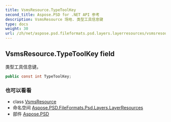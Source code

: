 ```yaml
---
title: VsmsResource.TypeToolKey
second_title: Aspose.PSD for .NET API 参考
description: VsmsResource 场地. 类型工具信息键
type: docs
weight: 30
url: /zh/net/aspose.psd.fileformats.psd.layers.layerresources/vsmsresource/typetoolkey/
---
```

## VsmsResource.TypeToolKey field

类型工具信息键。

```csharp
public const int TypeToolKey;
```

### 也可以看看

* class [VsmsResource](../)
* 命名空间 [Aspose.PSD.FileFormats.Psd.Layers.LayerResources](../../vsmsresource/)
* 部件 [Aspose.PSD](../../../)


